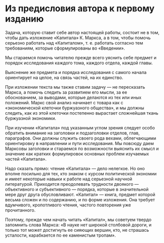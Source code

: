 # Из предисловия автора к первому изданию

Задача, которую ставит себе автор настоящей работы, состоит не в том, чтобы дать изложение «Капитала» К. Маркса, а в том, чтобы помочь серьезно работать над «Капиталом», т. е. работать согласно тем требованиям, которые сформулированы во «Введении».

Мы стараемся помочь читателю прежде всего уяснить себе предмет и порядок исследования каждого тома, каждого отдела, каждой главы.

Выяснение же предмета и порядка исследования с самого начала ориентирует на целое, на связь частей, на их единство.

При изложении текста мы также ставим задачу — не пересказать Маркса, а помочь следить за развитием его мысли, за ее обоснованием, за выводами, которые делаются из тех или иных положений. Маркс свой анализ начинает с товара как с «экономической клеточки буржуазного общества», и мы должны следить, как из этой клеточки постепенно вырастает сложнейшая ткань буржуазной экономики.

При изучении «Капитала» под указанным углом зрения следует особо обратить внимание на заголовки и подзаголовки отделов, глав, параграфов. Они должны служить своего рода вехами, облегчающими ориентировку в направлении и пути исследования. Мы повсюду даем Марксовы заголовки и стараемся по возможности выяснить их смысл и значение как кратких формулировок основных проблем изучаемых частей «Капитала».

Надо сказать прямо: чтение «Капитала» — дело нелегкое. Но оно вполне посильно для тех, кто знаком с курсом политической экономии и имеет некоторые навыки к работе над серьезной научной литературой. Приходится преодолевать трудности двоякого — объективного и субъективного — порядка, которые в значительной мере друг друга обусловливают. «Капитал» — книга, предмет которой весьма сложен и по содержанию, и по форме изложения. Она требует вдумчивого, кропотливого чтения, частого повторения уже прочитанного.

Поэтому, прежде чем начать читать «Капитал», мы советуем твердо запомнить слова Маркса: «В науке нет широкой столбовой дороги, и только тот может достигнуть ее сияющих вершин, кто, не страшась усталости, карабкается по ее каменистым тропам».
